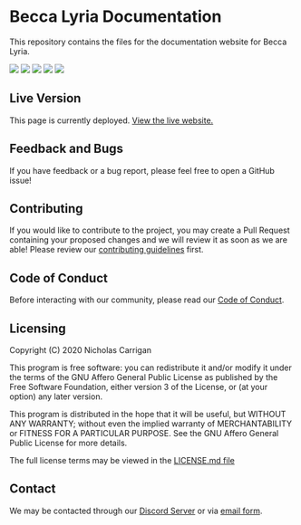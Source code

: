 # Becca Lyria Documentation

This repository contains the files for the documentation website for Becca Lyria.

![](https://img.shields.io/codeclimate/maintainability/BeccaLyria/discord-documentation)
[![](https://img.shields.io/github/issues-pr/BeccaLyria/discord-documentation)](https://github.com/BeccaLyria/discord-documentation/pulls)
![](https://img.shields.io/codeclimate/tech-debt/BeccaLyria/discord-documentation)
![](https://img.shields.io/lgtm/alerts/github/BeccaLyria/discord-documentation)
![](https://img.shields.io/lgtm/grade/javascript/github/BeccaLyria/discord-documentation)

## Live Version

This page is currently deployed. [View the live website.](https://www.beccalyria.com)

## Feedback and Bugs

If you have feedback or a bug report, please feel free to open a GitHub issue!

## Contributing

If you would like to contribute to the project, you may create a Pull Request containing your proposed changes and we will review it as soon as we are able! Please review our [contributing guidelines](CONTRIBUTING.md) first.

## Code of Conduct

Before interacting with our community, please read our [Code of Conduct](CODE_OF_CONDUCT.md).

## Licensing

Copyright (C) 2020 Nicholas Carrigan

This program is free software: you can redistribute it and/or modify it under the terms of the GNU Affero General Public License as published by the Free Software Foundation, either version 3 of the License, or (at your option) any later version.

This program is distributed in the hope that it will be useful, but WITHOUT ANY WARRANTY; without even the implied warranty of MERCHANTABILITY or FITNESS FOR A PARTICULAR PURPOSE. See the GNU Affero General Public License for more details.

The full license terms may be viewed in the [LICENSE.md file](./LICENSE.md)

## Contact

We may be contacted through our [Discord Server](http://chat.nhcarrigan.com) or via [email form](https://contact.nhcarrigan.com).
